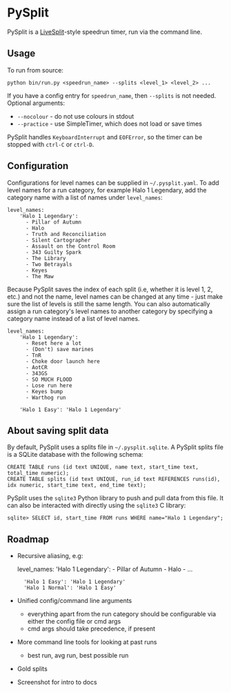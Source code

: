 # PySplit
PySplit is a [LiveSplit](https://github.com/LiveSplit/LiveSplit)-style speedrun timer, run via the command line.

## Usage
To run from source:

    python bin/run.py <speedrun_name> --splits <level_1> <level_2> ...

If you have a config entry for `speedrun_name`, then `--splits` is not needed.
Optional arguments:
- `--nocolour` - do not use colours in stdout
- `--practice` - use SimpleTimer, which does not load or save times

PySplit handles `KeyboardInterrupt` and `EOFError`, so the timer can be stopped with `ctrl-C` or `ctrl-D`.

## Configuration
Configurations for level names can be supplied in `~/.pysplit.yaml`. To add level names for a run category, for example
Halo 1 Legendary, add the category name with a list of names under `level_names`:

    level_names:
        'Halo 1 Legendary':
          - Pillar of Autumn
          - Halo
          - Truth and Reconciliation
          - Silent Cartographer
          - Assault on the Control Room
          - 343 Guilty Spark
          - The Library
          - Two Betrayals
          - Keyes
          - The Maw

Because PySplit saves the index of each split (i.e, whether it is level 1, 2, etc.) and not the name, level names can
be changed at any time - just make sure the list of levels is still the same length. You can also automatically assign a
run category's level names to another category by specifying a category name instead of a list of level names.

    level_names:
        'Halo 1 Legendary':
          - Reset here a lot
          - (Don't) save marines
          - TnR
          - Choke door launch here
          - AotCR
          - 343GS
          - SO MUCH FLOOD
          - Lose run here
          - Keyes bump
          - Warthog run

        'Halo 1 Easy': 'Halo 1 Legendary'


## About saving split data
By default, PySplit uses a splits file in `~/.pysplit.sqlite`. A PySplit splits file is a SQLite database with the
following schema:

    CREATE TABLE runs (id text UNIQUE, name text, start_time text, total_time numeric);
    CREATE TABLE splits (id text UNIQUE, run_id text REFERENCES runs(id), idx numeric, start_time text, end_time text);

PySplit uses the `sqlite3` Python library to push and pull data from this file. It can also be interacted with directly
using the `sqlite3` C library:

    sqlite> SELECT id, start_time FROM runs WHERE name="Halo 1 Legendary";


## Roadmap
- Recursive aliasing, e.g:

    level_names:
        'Halo 1 Legendary':
          - Pillar of Autumn
          - Halo
          - ...

        'Halo 1 Easy': 'Halo 1 Legendary'
        'Halo 1 Normal': 'Halo 1 Easy'

- Unified config/command line arguments
    - everything apart from the run category should be configurable via either the config file or cmd args
    - cmd args should take precedence, if present
- More command line tools for looking at past runs
    - best run, avg run, best possible run
- Gold splits
- Screenshot for intro to docs
